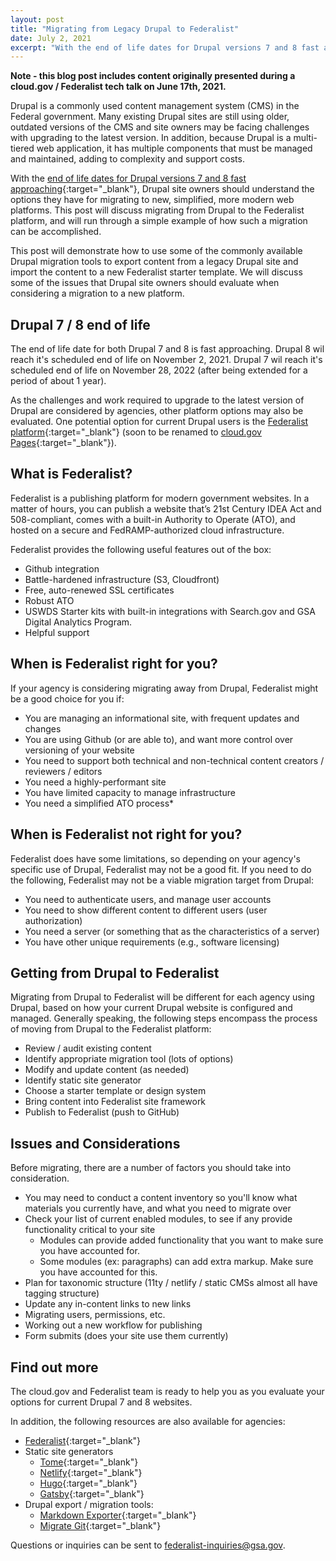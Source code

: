 ```yaml
---
layout: post
title: "Migrating from Legacy Drupal to Federalist"
date: July 2, 2021
excerpt: "With the end of life dates for Drupal versions 7 and 8 fast approaching, this tech talk will discuss strategies for migrating from legacy versions of Drupal to the Federalist platform."
---
```


**Note - this blog post includes content originally presented during a cloud.gov / Federalist tech talk on June 17th, 2021.**

Drupal is a commonly used content management system (CMS) in the Federal government. Many existing Drupal sites are still using older, outdated versions of the CMS and site owners may be facing challenges with upgrading to the latest version. In addition, because Drupal is a multi-tiered web application, it has multiple components that must be managed and maintained, adding to complexity and support costs.

With the [end of life dates for Drupal versions 7 and 8 fast approaching](https://www.drupal.org/psa-2020-06-24){:target="_blank"}, Drupal site owners should understand the options they have for migrating to new, simplified, more modern web platforms. This post will discuss migrating from Drupal to the Federalist platform, and will run through a simple example of how such a migration can be accomplished.

This post will demonstrate how to use some of the commonly available Drupal migration tools to export content from a legacy Drupal site and import the content to a new Federalist starter template. We will discuss some of the issues that Drupal site owners should evaluate when considering a migration to a new platform.

## Drupal 7 / 8 end of life

The end of life date for both Drupal 7 and 8 is fast approaching. Drupal 8 wil reach it's scheduled end of life on November 2, 2021. Drupal 7 wil reach it's scheduled end of life on November 28, 2022 (after being extended for a period of about 1 year).

As the challenges and work required to upgrade to the latest version of Drupal are considered by agencies, other platform options may also be evaluated. One potential option for current Drupal users is the [Federalist platform](https://federalist.18f.gov/){:target="_blank"} (soon to be renamed to [cloud.gov Pages](https://federalist.18f.gov/cloud-gov-pages/){:target="_blank"}).

## What is Federalist?

Federalist is a publishing platform for modern government websites. In a matter of hours, you can publish a website that’s 21st Century IDEA Act and 508-compliant, comes with a built-in Authority to Operate (ATO), and hosted on a secure and FedRAMP-authorized cloud infrastructure.

Federalist provides the following useful features out of the box:

* Github integration
* Battle-hardened infrastructure (S3, Cloudfront)
* Free, auto-renewed SSL certificates
* Robust ATO
* USWDS Starter kits with built-in integrations with Search.gov and GSA Digital Analytics Program.
* Helpful support

## When is Federalist right for you?

If your agency is considering migrating away from Drupal, Federalist might be a good choice for you if:

* You are managing an informational site, with frequent updates and changes
* You are using Github (or are able to), and want more control over versioning of your website
* You need to support both technical and non-technical content creators / reviewers / editors
* You need a highly-performant site
* You have limited capacity to manage infrastructure 
* You need a simplified ATO process*

## When is Federalist not right for you?

Federalist does have some limitations, so depending on your agency's specific use of Drupal, Federalist may not be a good fit. If you need to do the following, Federalist may not be a viable migration target from Drupal:

* You need to authenticate users, and manage user accounts
* You need to show different content to different users (user authorization)
* You need a server (or something that as the characteristics of a server)
* You have other unique requirements (e.g., software licensing)

## Getting from Drupal to Federalist

Migrating from Drupal to Federalist will be different for each agency using Drupal, based on how your current Drupal website is configured and managed. Generally speaking, the following steps encompass the process of moving from Drupal to the Federalist platform:

* Review / audit existing content
* Identify appropriate migration tool (lots of options)
* Modify and update content (as needed)
* Identify static site generator
* Choose a starter template or design system
* Bring content into Federalist site framework
* Publish to Federalist (push to GitHub)

## Issues and Considerations

Before migrating, there are a number of factors you should take into consideration.

* You may need to conduct a content inventory so you'll know what materials you currently have, and what you need to migrate over
* Check your list of current enabled modules, to see if any provide functionality critical to your site 
    - Modules can provide added functionality that you want to make sure you have accounted for.
    - Some modules (ex: paragraphs) can add extra markup. Make sure you have accounted for this.
* Plan for taxonomic structure (11ty / netlify / static CMSs almost all have tagging structure)
* Update any in-content links to new links
* Migrating users, permissions, etc.
* Working out a new workflow for publishing
* Form submits (does your site use them currently)

## Find out more 

The cloud.gov and Federalist team is ready to help you as you evaluate your options for current Drupal 7 and 8 websites. 

In addition, the following resources are also available for agencies:

* [Federalist](https://federalist.18f.gov/){:target="_blank"}
* Static site generators
    - [Tome](https://tome.fyi/){:target="_blank"}
    - [Netlify](https://www.netlify.com/){:target="_blank"} 
    - [Hugo](https://gohugo.io/){:target="_blank"} 
    - [Gatsby](https://www.gatsbyjs.com/){:target="_blank"} 
* Drupal export / migration tools:
    - [Markdown Exporter](https://www.drupal.org/project/markdown_exporter){:target="_blank"} 
    - [Migrate Git](https://www.drupal.org/project/migrate_git){:target="_blank"}

Questions or inquiries can be sent to [federalist-inquiries@gsa.gov](mailto:federalist-inquiries@gsa.gov).
